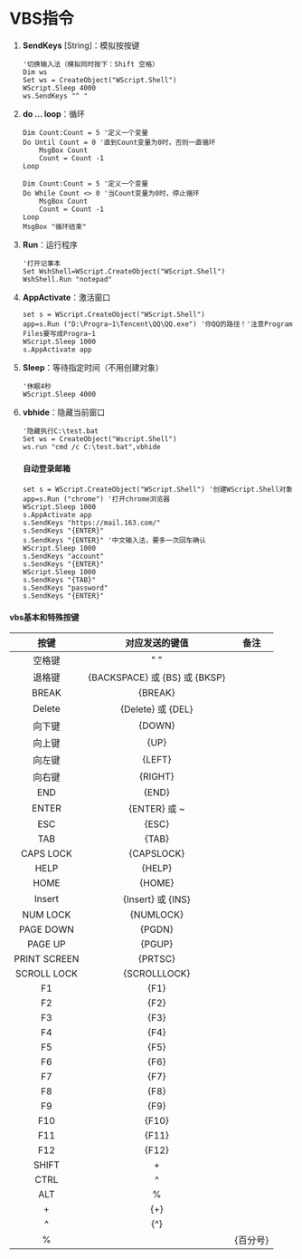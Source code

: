 # VBS指令

1. **SendKeys** [String]：模拟按按键

   ```vbscript
   '切换输入法（模拟同时按下：Shift 空格）
   Dim ws
   Set ws = CreateObject("WScript.Shell")
   WScript.Sleep 4000
   ws.SendKeys "^ "
   ```

2. **do ... loop**：循环

   ```vbscript
   Dim Count:Count = 5 '定义一个变量
   Do Until Count = 0 '直到Count变量为0时，否则一直循环
       MsgBox Count
       Count = Count -1
   Loop
   ```

   ```vbscript
   Dim Count:Count = 5 '定义一个变量
   Do While Count <> 0 '当Count变量为0时，停止循环
       MsgBox Count
       Count = Count -1
   Loop
   MsgBox "循环结束"
   ```

3. **Run**：运行程序

   ```vbscript
   '打开记事本
   Set WshShell=WScript.CreateObject("WScript.Shell") 
   WshShell.Run "notepad"
   ```

4. **AppActivate**：激活窗口

   ```vbscript
   set s = WScript.CreateObject("WScript.Shell")
   app=s.Run ("D:\Progra~1\Tencent\QQ\QQ.exe") '你QQ的路径！'注意Program Files要写成Progra~1
   WScript.Sleep 1000
   s.AppActivate app
   ```

5. **Sleep**：等待指定时间（不用创建对象）

   ```vbscript
   '休眠4秒
   WScript.Sleep 4000
   ```

6. **vbhide**：隐藏当前窗口

   ```vbscript
   '隐藏执行C:\test.bat
   Set ws = CreateObject("Wscript.Shell") 
   ws.run "cmd /c C:\test.bat",vbhide
   ```





   #### 自动登录邮箱

   ```vbscript
   set s = WScript.CreateObject("WScript.Shell") '创建WScript.Shell对象
   app=s.Run ("chrome") '打开chrome浏览器
   WScript.Sleep 1000
   s.AppActivate app
   s.SendKeys "https://mail.163.com/"
   s.SendKeys "{ENTER}"
   s.SendKeys "{ENTER}" '中文输入法，要多一次回车确认
   WScript.Sleep 1000
   s.SendKeys "account"
   s.SendKeys "{ENTER}"
   WScript.Sleep 1000
   s.SendKeys "{TAB}"
   s.SendKeys "password"
   s.SendKeys "{ENTER}"
   ```




#### vbs基本和特殊按键

|     按键     |        对应发送的键值         |   备注   |
| :----------: | :---------------------------: | :------: |
|    空格键    |              " "              |          |
|    退格键    | {BACKSPACE} 或 {BS} 或 {BKSP} |          |
|    BREAK     |            {BREAK}            |          |
|    Delete    |   {Delete}     或     {DEL}   |          |
|    向下键    |            {DOWN}             |          |
|    向上键    |             {UP}              |          |
|    向左键    |            {LEFT}             |          |
|    向右键    |            {RIGHT}            |          |
|     END      |             {END}             |          |
|    ENTER     |     {ENTER}     或     ~      |          |
|     ESC      |             {ESC}             |          |
|     TAB      |             {TAB}             |          |
|  CAPS LOCK   |          {CAPSLOCK}           |          |
|     HELP     |            {HELP}             |          |
|     HOME     |            {HOME}             |          |
|    Insert    |   {Insert}     或     {INS}   |          |
|   NUM LOCK   |           {NUMLOCK}           |          |
|  PAGE DOWN   |            {PGDN}             |          |
|   PAGE UP    |            {PGUP}             |          |
| PRINT SCREEN |            {PRTSC}            |          |
| SCROLL LOCK  |         {SCROLLLOCK}          |          |
|      F1      |             {F1}              |          |
|      F2      |             {F2}              |          |
|      F3      |             {F3}              |          |
|      F4      |             {F4}              |          |
|      F5      |             {F5}              |          |
|      F6      |             {F6}              |          |
|      F7      |             {F7}              |          |
|      F8      |             {F8}              |          |
|      F9      |             {F9}              |          |
|     F10      |             {F10}             |          |
|     F11      |             {F11}             |          |
|     F12      |             {F12}             |          |
|    SHIFT     |               +               |          |
|     CTRL     |               ^               |          |
|     ALT      |               %               |          |
|      +       |              {+}              |          |
|      ^       |              {^}              |          |
|      %       |                               | {百分号} |

